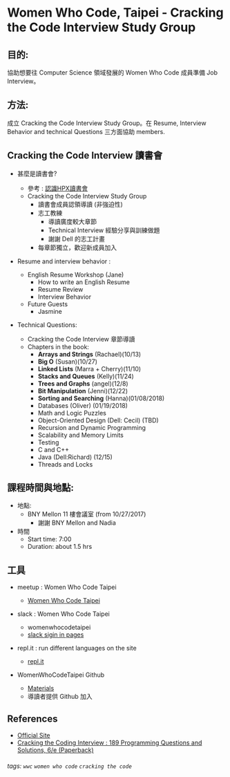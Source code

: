 # Women Who Code, Taipei - Cracking the Code Interview Study Group

## 目的: 
協助想要往 Computer Science 領域發展的 Women Who Code 成員準備 Job Interview。

## 方法: 
成立 Cracking the Code Interview Study Group。在 Resume, Interview Behavior and technical Questions 三方面協助 members.

## Cracking the Code Interview 讀書會
+ 甚麼是讀書會? 
    + 參考 : [認識HPX讀書會](https://hpx.tw/archives/18982)
    + Cracking the Code Interview Study Group
        + 讀書會成員認領導讀 (非強迫性)
        + 志工教練
            + 導讀廣度較大章節
            + Technical Interview 經驗分享與訓練做題
            + 謝謝 Dell 的志工計畫
        + 每章節獨立，歡迎新成員加入
        
+ Resume and interview behavior : 
    + English Resume Workshop (Jane)
        + How to write an English Resume
        + Resume Review 
        + Interview Behavior
    + Future Guests
        + Jasmine 
+ Technical Questions:
    + Cracking the Code Interview 章節導讀
    + Chapters in the book:
        + **Arrays and Strings** (Rachael)(10/13)
        + **Big O** (Susan)(10/27)
        + **Linked Lists** (Marra + Cherry)(11/10)
        + **Stacks and Queues** (Kelly)(11/24)
        + **Trees and Graphs** (angel)(12/8)
        + **Bit Manipulation** (Jenni)(12/22)
        + **Sorting and Searching** (Hanna)(01/08/2018)
        + Databases (Oliver) (01/19/2018)
        + Math and Logic Puzzles 
        + Object-Oriented Design (Dell: Cecil) (TBD)
        + Recursion and Dynamic Programming
        + Scalability and Memory Limits
        + Testing
        + C and C++
        + Java (Dell:Richard) (12/15)
        + Threads and Locks

## 課程時間與地點:
+ 地點:
    +  BNY Mellon 11 樓會議室 (from 10/27/2017)
        +  謝謝 BNY Mellon and Nadia
+ 時間
    + Start time: 7:00
    + Duration: about 1.5 hrs


## 工具
+ meetup :  Women Who Code Taipei
    + [Women Who Code Taipei](https://www.meetup.com/Women-Who-Code-Taipei/)
+ slack : Women Who Code Taipei
    + womenwhocodetaipei
    + [slack sigin in pages](https://slack.com/signin)

+ repl.it : run different languages on the site
    + [repl.it](https://repl.it/)
+ WomenWhoCodeTaipei Github
    + [Materials](https://github.com/WomenWhoCodeTaipei/crackingthecode)
    + 導讀者提供 Github 加入 

## References

+ [Official Site](http://www.crackingthecodinginterview.com/contents.html)
+ [Cracking the Coding Interview : 189 Programming Questions and Solutions, 6/e (Paperback) ](https://www.tenlong.com.tw/products/9780984782857)

###### tags: `wwc` `women who code` `cracking the code`



